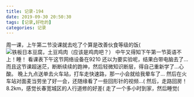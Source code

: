 ```yaml
---
title: 记录-194
date: 2019-09-30 20:50:30
tags: [记录,好吃的]
categories: 记录
---
```

周一课，上午第二节没课就去吃了个算是改善伙食等级的饭(
![铁板日本豆腐，土豆鸡肉（应该是鸡肉吧？）](/img/记录194-1.jpg)
中午又得知下午第一节英语不上！睡！
看课表下午这节网络设备在9210 还以为要实验呢，结果白带电脑去了...而且这节课超迷茫，断断续续的跑神，然后轻微知识断层，得自己重新学了...心酸。
晚上九点送单去火车站，打车走快速路，那一小会就给我晕车了...
然后在火车站对面麦当劳坐了好一会，还随缘看了一些回形针的视频...(
然后，走路回房！8.2km，感觉长春宽城区的人行道修的好差(
走了一个多小时到家，然后睡觉(

